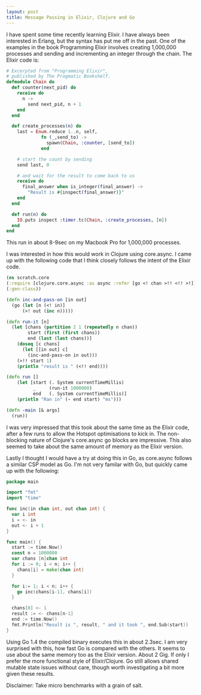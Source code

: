 ```yaml
---
layout: post
title: Message Passing in Elixir, Clojure and Go
---
```


I have spent some time recently learning Elixir. I have always been interested in Erlang, but the syntax has put me off in the past. One of the examples in the book Programming Elixir involves creating 1,000,000 processes and sending and incrementing an integer through the chain. The Elixir code is:

``` elixir
# Excerpted from "Programming Elixir",
# published by The Pragmatic Bookshelf.
defmodule Chain do
  def counter(next_pid) do    
    receive do
      n ->
        send next_pid, n + 1
    end
  end

  def create_processes(n) do
    last = Enum.reduce 1..n, self,
             fn (_,send_to) ->
               spawn(Chain, :counter, [send_to])
             end

    # start the count by sending
    send last, 0

    # and wait for the result to come back to us
    receive do
      final_answer when is_integer(final_answer) ->
        "Result is #{inspect(final_answer)}"
    end
  end

  def run(n) do
    IO.puts inspect :timer.tc(Chain, :create_processes, [n])
  end
end
```

This run in about 8-9sec on my Macbook Pro for 1,000,000 processes.

I was interested in how this would work in Clojure using core.async. I came up with the following code that I think closely follows the intent of the Elixir code.

``` clojure
(ns scratch.core
(:require [clojure.core.async :as async :refer [go <! chan >!! <!! >!]])
(:gen-class))

(defn inc-and-pass-on [in out]
  (go (let [n (<! in)]
      (>! out (inc n)))))

(defn run-it [n]
  (let [chans (partition 2 1 (repeatedly n chan))
        start (first (first chans))
        end (last (last chans))]
    (doseq [c chans]
      (let [[in out] c]
        (inc-and-pass-on in out)))
    (>!! start 1)
    (println "result is " (<!! end))))

(defn run []
    (let [start (. System currentTimeMillis)
          _     (run-it 1000000)
          end   (. System currentTimeMillis)]
    (println "Ran in" (- end start) "ms")))

(defn -main [& args]
  (run))
```

I was very impressed that this took about the same time as the Elixir code, after a few runs to allow the Hotspot optimisations to kick in. The non-blocking nature of Clojure's core.async go blocks are impressive. This also seemed to take about the same amount of memory as the Elixir version.

Lastly I thought I would have a try at doing this in Go, as core.async follows a similar CSP model as Go. I'm not very familar with Go, but quickly came up with the following:

``` go
package main

import "fmt"
import "time"

func inc(in chan int, out chan int) {
  var i int
  i = <- in
  out <- i + 1
}

func main() {
  start := time.Now()
  const n = 1000000
  var chans [n]chan int
  for i := 0; i < n; i++ {
    chans[i] = make(chan int)
  }

  for i:= 1; i < n; i++ {
    go inc(chans[i-1], chans[i])
  }

  chans[0] <- 1
  result := <- chans[n-1]
  end := time.Now()
  fmt.Println("Result is ", result, " and it took ", end.Sub(start))
}
```

Using Go 1.4 the compiled binary executes this in about 2.3sec. I am very surprised with this, how fast Go is compared with the others. It seems to use about the same memory too as the Elixir version. About 2 Gig. If only I prefer the more functional style of Elixir/Clojure. Go still allows shared mutable state issues without care, though worth investigating a bit more given these results.

Disclaimer: Take micro benchmarks with a grain of salt.
